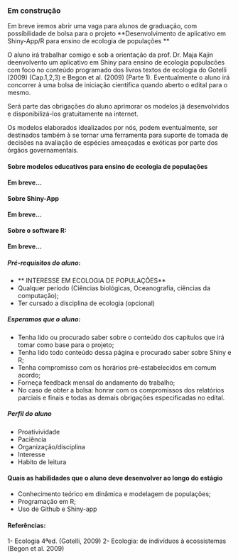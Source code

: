 ### Em construção
Em breve iremos abrir uma vaga para alunos de graduação, com possíbilidade de bolsa para o projeto **Desenvolvimento de aplicativo em Shiny-App/R para ensino de ecologia de populações **

O aluno irá trabalhar comigo e sob a orientação da prof. Dr. Maja Kajin deenvolvento um aplicativo em Shiny para ensino de ecologia populacões com foco no conteúdo programado dos livros textos de ecologia do Gotelli (2009) (Cap.1,2,3) e Begon et al. (2009) (Parte 1). Eventualmente o aluno irá concorrer à uma bolsa de iniciação científica quando aberto o edital para o mesmo.

Será parte das obrigações do aluno aprimorar os modelos já desenvolvidos e disponibilizá-los gratuitamente na internet.

Os modelos elaborados idealizados por nós, podem eventualmente, ser destinados também à se tornar uma ferramenta para suporte de tomada de decisões na avaliação de espécies ameaçadas e exóticas por parte dos órgãos governamentais.

#### Sobre modelos educativos para ensino de ecologia de populações

**Em breve...**

#### Sobre Shiny-App

**Em breve...**

#### Sobre o software R:

**Em breve...**

##### Pré-requisitos do aluno:
  - ** INTERESSE EM ECOLOGIA DE POPULAÇÕES**
  - Qualquer período (Ciências biológicas, Oceanografia, ciências da computação);
  - Ter cursado a disciplina de ecologia (opcional)
  
  
##### Esperamos que o aluno:
  - Tenha lido ou procurado saber sobre o conteúdo dos capítulos que irá tomar como base para o projeto;
  - Tenha lido todo conteúdo dessa página e procurado saber sobre Shiny e R;
  - Tenha compromisso com os horários pré-estabelecidos em comum acordo;
  - Forneça feedback mensal do andamento do trabalho;
  - No caso de obter a bolsa: honrar com os compromissos dos relatórios parciais e finais e todas as demais obrigações especificadas no edital.
  

##### Perfil do aluno
* Proativividade
* Paciência
* Organização/disciplina
* Interesse
* Habito de leitura

#### Quais as habilidades que o aluno deve desenvolver ao longo do estágio
 - Conhecimento teórico em dinâmica e modelagem de populações;
 - Programação em R;
 - Uso de Github e Shiny-app


#### Referências:

1- Ecologia 4ªed. (Gotelli, 2009)
2- Ecologia: de indivíduos à ecossistemas (Begon et al. 2009)


